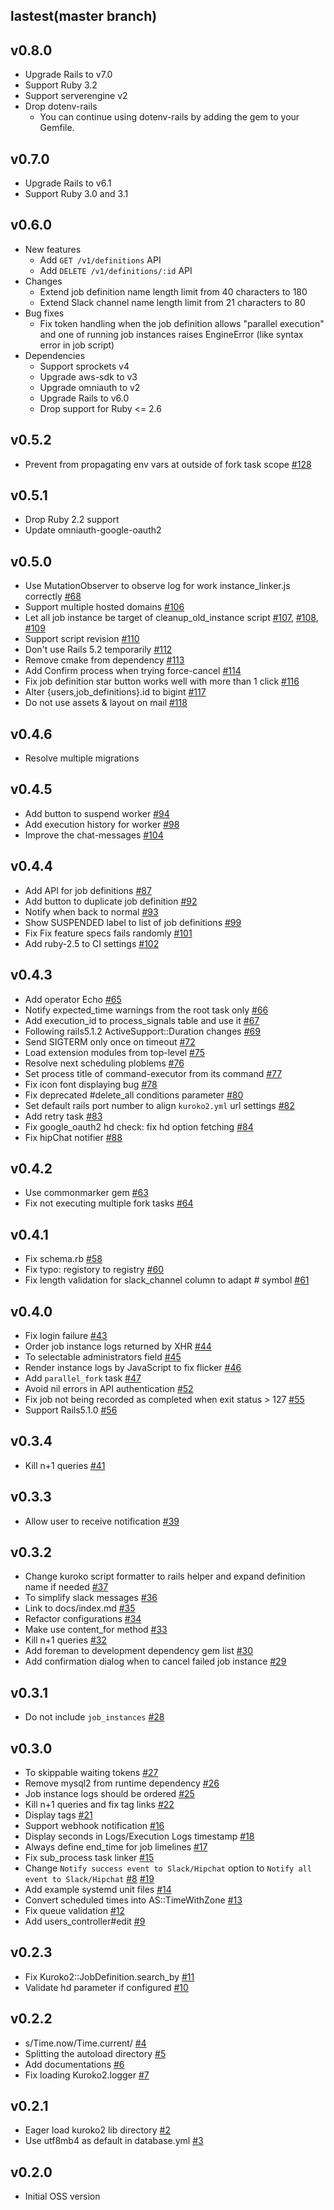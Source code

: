 ## lastest(master branch)
## v0.8.0
- Upgrade Rails to v7.0
- Support Ruby 3.2
- Support serverengine v2
- Drop dotenv-rails
    - You can continue using dotenv-rails by adding the gem to your Gemfile.

## v0.7.0
- Upgrade Rails to v6.1
- Support Ruby 3.0 and 3.1

## v0.6.0
- New features
    - Add `GET /v1/definitions` API
    - Add `DELETE /v1/definitions/:id` API
- Changes
    - Extend job definition name length limit from 40 characters to 180
    - Extend Slack channel name length limit from 21 characters to 80
- Bug fixes
    - Fix token handling when the job definition allows "parallel execution" and one of running job instances raises EngineError (like syntax error in job script)
- Dependencies
    - Support sprockets v4
    - Upgrade aws-sdk to v3
    - Upgrade omniauth to v2
    - Upgrade Rails to v6.0
    - Drop support for Ruby <= 2.6

## v0.5.2
- Prevent from propagating env vars at outside of fork task scope [#128](https://github.com/cookpad/kuroko2/pull/128)

## v0.5.1
- Drop Ruby 2.2 support
- Update omniauth-google-oauth2

## v0.5.0

- Use MutationObserver to observe log for work instance_linker.js correctly [#68](https://github.com/cookpad/kuroko2/pull/68)
- Support multiple hosted domains [#106](https://github.com/cookpad/kuroko2/pull/106)
- Let all job instance be target of cleanup_old_instance script [#107](https://github.com/cookpad/kuroko2/pull/107), [#108](https://github.com/cookpad/kuroko2/pull/108), [#109](https://github.com/cookpad/kuroko2/pull/109)
- Support script revision [#110](https://github.com/cookpad/kuroko2/pull/110)
- Don't use Rails 5.2 temporarily [#112](https://github.com/cookpad/kuroko2/pull/112)
- Remove cmake from dependency [#113](https://github.com/cookpad/kuroko2/pull/113)
- Add Confirm process when trying force-cancel [#114](https://github.com/cookpad/kuroko2/pull/114)
- Fix job definition star button works well with more than 1 click [#116](https://github.com/cookpad/kuroko2/pull/116)
- Alter {users,job_definitions}.id to bigint [#117](https://github.com/cookpad/kuroko2/pull/117)
- Do not use assets & layout on mail [#118](https://github.com/cookpad/kuroko2/pull/118)

## v0.4.6

- Resolve multiple migrations

## v0.4.5

- Add button to suspend worker [#94](https://github.com/cookpad/kuroko2/pull/94)
- Add execution history for worker [#98](https://github.com/cookpad/kuroko2/pull/98)
- Improve the chat-messages [#104](https://github.com/cookpad/kuroko2/pull/104)

## v0.4.4

- Add API for job definitions [#87](https://github.com/cookpad/kuroko2/pull/87)
- Add button to duplicate job definition [#92](https://github.com/cookpad/kuroko2/pull/92)
- Notify when back to normal [#93](https://github.com/cookpad/kuroko2/pull/93)
- Show SUSPENDED label to list of job definitions [#99](https://github.com/cookpad/kuroko2/pull/99)
- Fix Fix feature specs fails randomly [#101](https://github.com/cookpad/kuroko2/pull/101)
- Add ruby-2.5 to CI settings [#102](https://github.com/cookpad/kuroko2/pull/102)

## v0.4.3

- Add operator Echo [#65](https://github.com/cookpad/kuroko2/pull/65)
- Notify expected_time warnings from the root task only [#66](https://github.com/cookpad/kuroko2/pull/66)
- Add execution_id to process_signals table and use it [#67](https://github.com/cookpad/kuroko2/pull/67)
- Following rails5.1.2 ActiveSupport::Duration changes [#69](https://github.com/cookpad/kuroko2/pull/69)
- Send SIGTERM only once on timeout  [#72](https://github.com/cookpad/kuroko2/pull/72)
- Load extension modules from top-level [#75](https://github.com/cookpad/kuroko2/pull/75)
- Resolve next scheduling ploblems  [#76](https://github.com/cookpad/kuroko2/pull/76)
- Set process title of command-executor from its command [#77](https://github.com/cookpad/kuroko2/pull/77)
- Fix icon font displaying bug [#78](https://github.com/cookpad/kuroko2/pull/78)
- Fix deprecated #delete_all conditions parameter [#80](https://github.com/cookpad/kuroko2/pull/80)
- Set default rails port number to align `kuroko2.yml` url settings [#82](https://github.com/cookpad/kuroko2/pull/82)
- Add retry task [#83](https://github.com/cookpad/kuroko2/pull/83)
- Fix google_oauth2 hd check: fix hd option fetching [#84](https://github.com/cookpad/kuroko2/pull/84)
- Fix hipChat notifier [#88](https://github.com/cookpad/kuroko2/pull/88)

## v0.4.2

- Use commonmarker gem [#63](https://github.com/cookpad/kuroko2/pull/63)
- Fix not executing multiple fork tasks [#64](https://github.com/cookpad/kuroko2/pull/64)

## v0.4.1

- Fix schema.rb  [#58](https://github.com/cookpad/kuroko2/pull/58)
- Fix typo: registory to registry [#60](https://github.com/cookpad/kuroko2/pull/60)
- Fix length validation for slack_channel column to adapt # symbol [#61](https://github.com/cookpad/kuroko2/pull/61)

## v0.4.0

- Fix login failure [#43](https://github.com/cookpad/kuroko2/pull/43)
- Order job instance logs returned by XHR [#44](https://github.com/cookpad/kuroko2/pull/44)
- To selectable administrators field [#45](https://github.com/cookpad/kuroko2/pull/45)
- Render instance logs by JavaScript to fix flicker [#46](https://github.com/cookpad/kuroko2/pull/46)
- Add `parallel_fork` task [#47](https://github.com/cookpad/kuroko2/pull/47)
- Avoid nil errors in API authentication [#52](https://github.com/cookpad/kuroko2/pull/52)
- Fix job not being recorded as completed when exit status > 127 [#55](https://github.com/cookpad/kuroko2/pull/55)
- Support Rails5.1.0 [#56](https://github.com/cookpad/kuroko2/pull/56)

## v0.3.4

- Kill n+1 queries [#41](https://github.com/cookpad/kuroko2/pull/41)

## v0.3.3

- Allow user to receive notification [#39](https://github.com/cookpad/kuroko2/pull/39)

## v0.3.2

- Change kuroko script formatter to rails helper and expand definition name if needed [#37](https://github.com/cookpad/kuroko2/pull/37)
- To simplify slack messages [#36](https://github.com/cookpad/kuroko2/pull/36)
- Link to docs/index.md [#35](https://github.com/cookpad/kuroko2/pull/35)
- Refactor configurations [#34](https://github.com/cookpad/kuroko2/pull/34)
- Make use content_for method [#33](https://github.com/cookpad/kuroko2/pull/33)
- Kill n+1 queries [#32](https://github.com/cookpad/kuroko2/pull/32)
- Add foreman to development dependency gem list [#30](https://github.com/cookpad/kuroko2/pull/30)
- Add confirmation dialog when to cancel failed job instance [#29](https://github.com/cookpad/kuroko2/pull/29)

## v0.3.1

- Do not include `job_instances` [#28](https://github.com/cookpad/kuroko2/pull/28)

## v0.3.0

- To skippable waiting tokens [#27](https://github.com/cookpad/kuroko2/pull/27)
- Remove mysql2 from runtime dependency [#26](https://github.com/cookpad/kuroko2/pull/26)
- Job instance logs should be ordered [#25](https://github.com/cookpad/kuroko2/pull/25)
- Kill n+1 queries and fix tag links [#22](https://github.com/cookpad/kuroko2/pull/22)
- Display tags [#21](https://github.com/cookpad/kuroko2/pull/21)
- Support webhook notification [#16](https://github.com/cookpad/kuroko2/pull/16)
- Display seconds in Logs/Execution Logs timestamp [#18](https://github.com/cookpad/kuroko2/pull/18)
- Always define end_time for job limelines [#17](https://github.com/cookpad/kuroko2/pull/17)
- Fix sub_process task linker [#15](https://github.com/cookpad/kuroko2/pull/15)
- Change `Notify success event to Slack/Hipchat` option to `Notify all event to Slack/Hipchat` [#8](https://github.com/cookpad/kuroko2/pull/8) [#19](https://github.com/cookpad/kuroko2/pull/19)
- Add example systemd unit files [#14](https://github.com/cookpad/kuroko2/pull/14)
- Convert scheduled times into AS::TimeWithZone [#13](https://github.com/cookpad/kuroko2/pull/13)
- Fix queue validation [#12](https://github.com/cookpad/kuroko2/pull/12)
- Add users_controller#edit [#9](https://github.com/cookpad/kuroko2/pull/9)

## v0.2.3
- Fix Kuroko2::JobDefinition.search_by [#11](https://github.com/cookpad/kuroko2/pull/11)
- Validate hd parameter if configured [#10](https://github.com/cookpad/kuroko2/pull/10)

## v0.2.2
- s/Time.now/Time.current/ [#4](https://github.com/cookpad/kuroko2/pull/4)
- Splitting the autoload directory [#5](https://github.com/cookpad/kuroko2/pull/5)
- Add documentations [#6](https://github.com/cookpad/kuroko2/pull/6)
- Fix loading Kuroko2.logger [#7](https://github.com/cookpad/kuroko2/pull/7)

## v0.2.1
- Eager load kuroko2 lib directory [#2](https://github.com/cookpad/kuroko2/pull/2)
- Use utf8mb4 as default in database.yml [#3](https://github.com/cookpad/kuroko2/pull/3)

## v0.2.0
- Initial OSS version
